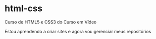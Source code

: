 # html-css
 Curso de HTML5 e CSS3 do Curso em Vídeo

 Estou aprendendo a criar sites e agora vou gerenciar meus repositórios
 